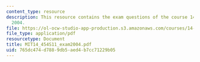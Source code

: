 ```yaml
---
content_type: resource
description: This resource contains the exam questions of the course 14.454 held in
  2004.
file: https://ol-ocw-studio-app-production.s3.amazonaws.com/courses/14-454-economic-crises-spring-2011/765dc474d7889db5aed4b7cc71229b05_MIT14_454S11_exam2004.pdf
file_type: application/pdf
resourcetype: Document
title: MIT14_454S11_exam2004.pdf
uid: 765dc474-d788-9db5-aed4-b7cc71229b05
---
```

